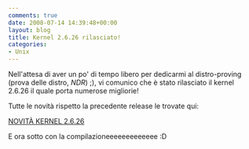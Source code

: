 ```yaml
---
comments: true
date: 2008-07-14 14:39:48+00:00
layout: blog
title: Kernel 2.6.26 rilasciato!
categories:
- Unix
---
```


Nell'attesa di aver un po' di tempo libero per dedicarmi al distro-proving (prova delle distro, _NDR_) ;), vi comunico che è stato rilasciato il kernel 2.6.26 il quale porta numerose migliorie!

Tutte le novità rispetto la precedente release le trovate qui:

[NOVITÀ KERNEL 2.6.26](http://kernelnewbies.org/Linux_2_6_26)

E ora sotto con la compilazioneeeeeeeeeeeee :D
